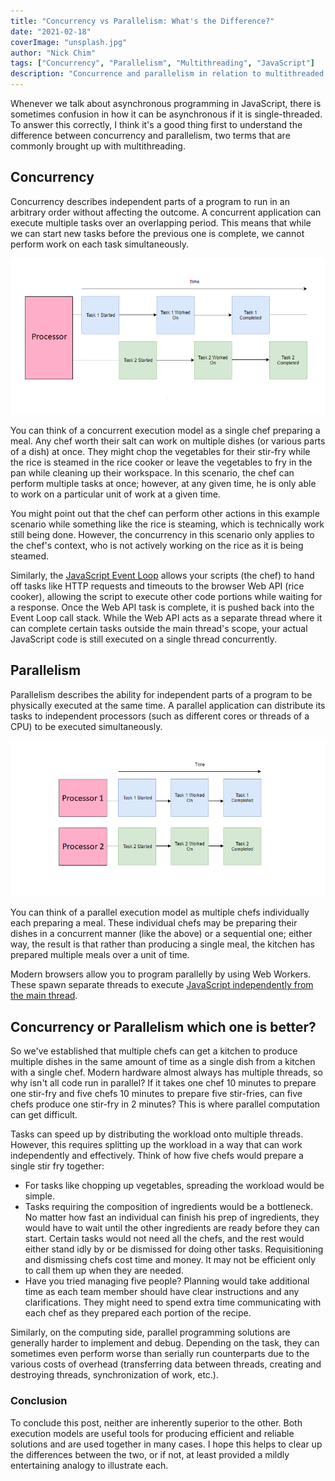 ```yaml
---
title: "Concurrency vs Parallelism: What's the Difference?"
date: "2021-02-18"
coverImage: "unsplash.jpg"
author: "Nick Chim"
tags: ["Concurrency", "Parallelism", "Multithreading", "JavaScript"]
description: "Concurrence and parallelism in relation to multithreaded applications are two concepts sometimes used. The distinction between concurrency and parallelism is clarified in this tutorial."
---
```


Whenever we talk about asynchronous programming in JavaScript, there is sometimes confusion in how it can be asynchronous if it is single-threaded. To answer this correctly, I think it's a good thing first to understand the difference between concurrency and parallelism, two terms that are commonly brought up with multithreading.

## Concurrency

Concurrency describes independent parts of a program to run in an arbitrary order without affecting the outcome. A concurrent application can execute multiple tasks over an overlapping period. This means that while we can start new tasks before the previous one is complete, we cannot perform work on each task simultaneously.

![concurrent-diagram](concurrent-diagram.png)

You can think of a concurrent execution model as a single chef preparing a meal. Any chef worth their salt can work on multiple dishes (or various parts of a dish) at once. They might chop the vegetables for their stir-fry while the rice is steamed in the rice cooker or leave the vegetables to fry in the pan while cleaning up their workspace. In this scenario, the chef can perform multiple tasks at once; however, at any given time, he is only able to work on a particular unit of work at a given time. 

You might point out that the chef can perform other actions in this example scenario while something like the rice is steaming, which is technically work still being done. However, the concurrency in this scenario only applies to the chef's context, who is not actively working on the rice as it is being steamed.

Similarly, the [JavaScript Event Loop](https://www.loginradius.com/blog/async/understanding-event-loop/) allows your scripts (the chef) to hand off tasks like HTTP requests and timeouts to the browser Web API (rice cooker), allowing the script to execute other code portions while waiting for a response. Once the Web API task is complete, it is pushed back into the Event Loop call stack. While the Web API acts as a separate thread where it can complete certain tasks outside the main thread's scope, your actual JavaScript code is still executed on a single thread concurrently.

## Parallelism

Parallelism describes the ability for independent parts of a program to be physically executed at the same time. A parallel application can distribute its tasks to independent processors (such as different cores or threads of a CPU) to be executed simultaneously. 

![parallel-diagram](parallel-diagram.png)

You can think of a parallel execution model as multiple chefs individually each preparing a meal. These individual chefs may be preparing their dishes in a concurrent manner (like the above) or a sequential one; either way, the result is that rather than producing a single meal, the kitchen has prepared multiple meals over a unit of time.

Modern browsers allow you to program parallelly by using Web Workers. These spawn separate threads to execute [JavaScript independently from the main thread](https://www.loginradius.com/blog/async/adding-multi-threading-to-javascript-using-web-workers/).

## Concurrency or Parallelism which one is better?

So we've established that multiple chefs can get a kitchen to produce multiple dishes in the same amount of time as a single dish from a kitchen with a single chef. Modern hardware almost always has multiple threads, so why isn't all code run in parallel? If it takes one chef 10 minutes to prepare one stir-fry and five chefs 10 minutes to prepare five stir-fries, can five chefs produce one stir-fry in 2 minutes? This is where parallel computation can get difficult. 

Tasks can speed up by distributing the workload onto multiple threads. However, this requires splitting up the workload in a way that can work independently and effectively. Think of how five chefs would prepare a single stir fry together:

- For tasks like chopping up vegetables, spreading the workload would be simple.
- Tasks requiring the composition of ingredients would be a bottleneck. No matter how fast an individual can finish his prep of ingredients, they would have to wait until the other ingredients are ready before they can start. Certain tasks would not need all the chefs, and the rest would either stand idly by or be dismissed for doing other tasks. Requisitioning and dismissing chefs cost time and money. It may not be efficient only to call them up when they are needed.
- Have you tried managing five people? Planning would take additional time as each team member should have clear instructions and any clarifications. They might need to spend extra time communicating with each chef as they prepared each portion of the recipe.

Similarly, on the computing side, parallel programming solutions are generally harder to implement and debug. Depending on the task, they can sometimes even perform worse than serially run counterparts due to the various costs of overhead (transferring data between threads, creating and destroying threads, synchronization of work, etc.).

### Conclusion

To conclude this post, neither are inherently superior to the other. Both execution models are useful tools for producing efficient and reliable solutions and are used together in many cases. I hope this helps to clear up the differences between the two, or if not, at least provided a mildly entertaining analogy to illustrate each.
